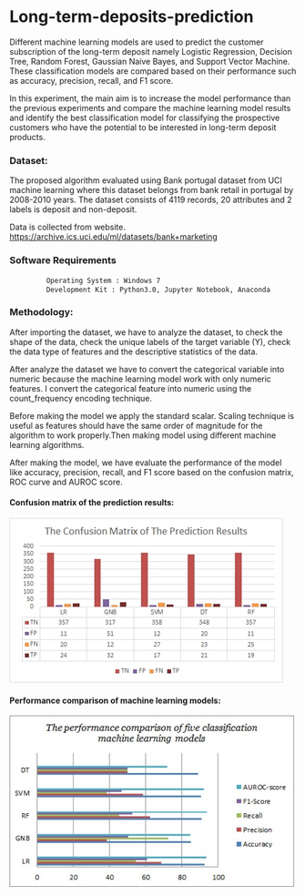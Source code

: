 # Long-term-deposits-prediction
 Different machine learning models are used to predict the customer subscription of the long-term deposit namely Logistic Regression, Decision Tree, Random Forest, Gaussian Naive Bayes, and Support Vector Machine. These classification models are compared based on their performance such as accuracy, precision, recall, and F1 score.
 
 In this experiment, the main aim is to increase the model performance than the previous experiments and compare the machine learning model results and identify the best classification model for classifying the prospective customers who have the potential to be interested in long-term deposit products.
 
### Dataset:
 
 The proposed algorithm evaluated using Bank portugal dataset from UCI machine learning where this dataset belongs from bank retail in portugal by 2008-2010 years.
 The dataset consists of 4119 records, 20 attributes and 2 labels is deposit and non-deposit.
   
 Data is collected from website.
https://archive.ics.uci.edu/ml/datasets/bank+marketing

### Software Requirements          
             Operating System : Windows 7
             Development Kit : Python3.0, Jupyter Notebook, Anaconda

### Methodology:
 After importing the dataset, we have to analyze the dataset, to check the shape of the data, check the unique labels of the target variable (Y), check the data type of features and the descriptive statistics of the data.  
 
 After analyze the dataset we have to convert the categorical variable into numeric because the machine learning model work with only numeric features. I convert the categorical feature into numeric using the count_frequency encoding technique. 
 
 Before making the model we apply the standard scalar. Scaling technique  is useful as features should have the same order of magnitude for the algorithm to work properly.Then making model using different machine learning algorithms.

 After making the model, we have evaluate the performance of the model like accuracy, precision, recall, and F1 score based on the confusion matrix, ROC curve and AUROC score. 


#### Confusion matrix of the prediction results:

![alt text here](predictionAnalysis/image1.jpg )

#### Performance comparison of machine learning models:
  <img width="500"  src="predictionAnalysis/image2.jpg">



             
             

